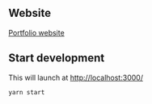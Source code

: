 ## Website

[Portfolio website](https://williamsk.vercel.app/)

## Start development

This will launch at [http://localhost:3000/](http://localhost:3000/)

```
yarn start
```
